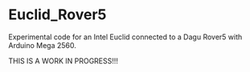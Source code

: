 # Euclid_Rover5
Experimental code for an Intel Euclid connected to a Dagu Rover5
with Arduino Mega 2560.

THIS IS A WORK IN PROGRESS!!!

